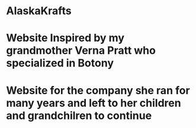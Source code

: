 # AlaskaKrafts
# Website Inspired by my grandmother Verna Pratt who specialized in Botony
# Website for the company she ran for many years and left to her children and grandchilren to continue
